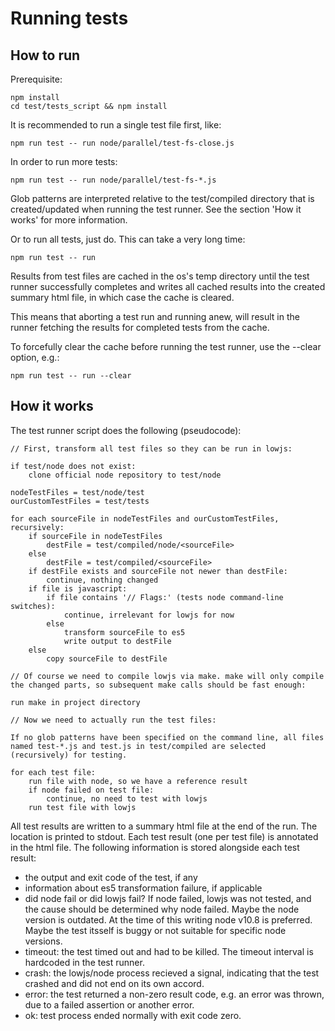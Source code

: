 # Running tests

## How to run

Prerequisite:

    npm install
    cd test/tests_script && npm install

It is recommended to run a single test file first, like:

    npm run test -- run node/parallel/test-fs-close.js

In order to run more tests:

    npm run test -- run node/parallel/test-fs-*.js

Glob patterns are interpreted relative to the test/compiled directory that is created/updated when running the test runner. See the section 'How it works' for more information.

Or to run all tests, just do. This can take a very long time:

    npm run test -- run

Results from test files are cached in the os's temp directory until the test runner successfully completes and writes all cached results into the created summary html file, in which case the cache is cleared.

This means that aborting a test run and running anew, will result in the runner fetching the results for completed tests from the cache.

To forcefully clear the cache before running the test runner, use the --clear option, e.g.:

    npm run test -- run --clear

## How it works

The test runner script does the following (pseudocode):

    // First, transform all test files so they can be run in lowjs:
    
    if test/node does not exist:
        clone official node repository to test/node

    nodeTestFiles = test/node/test
    ourCustomTestFiles = test/tests

    for each sourceFile in nodeTestFiles and ourCustomTestFiles, recursively:
        if sourceFile in nodeTestFiles
            destFile = test/compiled/node/<sourceFile>
        else
            destFile = test/compiled/<sourceFile>
        if destFile exists and sourceFile not newer than destFile:
            continue, nothing changed
        if file is javascript:
            if file contains '// Flags:' (tests node command-line switches):
                continue, irrelevant for lowjs for now
            else
                transform sourceFile to es5
                write output to destFile
        else
            copy sourceFile to destFile

    // Of course we need to compile lowjs via make. make will only compile the changed parts, so subsequent make calls should be fast enough:

    run make in project directory

    // Now we need to actually run the test files:

    If no glob patterns have been specified on the command line, all files named test-*.js and test.js in test/compiled are selected (recursively) for testing.

    for each test file:
        run file with node, so we have a reference result
        if node failed on test file:
            continue, no need to test with lowjs
        run test file with lowjs

All test results are written to a summary html file at the end of the run. The location is printed to stdout. Each test result (one per test file) is annotated in the html file. The following information is stored alongside each test result:
* the output and exit code of the test, if any
* information about es5 transformation failure, if applicable
* did node fail or did lowjs fail? If node failed, lowjs was not tested, and the cause should be determined why node failed. Maybe the node version is outdated. At the time of this writing node v10.8 is preferred. Maybe the test itsself is buggy or not suitable for specific node versions.
* timeout: the test timed out and had to be killed. The timeout interval is hardcoded in the test runner.
* crash: the lowjs/node process recieved a signal, indicating that the test crashed and did not end on its own accord.
* error: the test returned a non-zero result code, e.g. an error was thrown, due to a failed assertion or another error.
* ok: test process ended normally with exit code zero.
